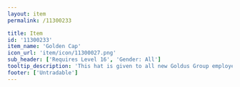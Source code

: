 ```yaml
---
layout: item
permalink: /11300233

title: Item
id: '11300233'
item_name: 'Golden Cap'
icon_url: 'item/icon/11300027.png'
sub_header: ['Requires Level 16', 'Gender: All']
tooltip_description: 'This hat is given to all new Goldus Group employees who survive $npcName:11000252$''s intense interview process.'
footer: ['Untradable']
---
```

